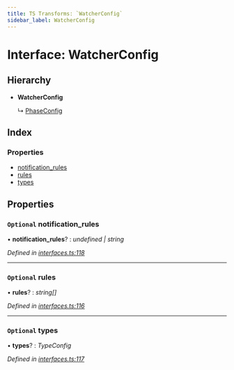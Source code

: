 ```yaml
---
title: TS Transforms: `WatcherConfig`
sidebar_label: WatcherConfig
---
```


# Interface: WatcherConfig

## Hierarchy

* **WatcherConfig**

  ↳ [PhaseConfig](phaseconfig.md)

## Index

### Properties

* [notification_rules](watcherconfig.md#optional-notification_rules)
* [rules](watcherconfig.md#optional-rules)
* [types](watcherconfig.md#optional-types)

## Properties

### `Optional` notification_rules

• **notification_rules**? : *undefined | string*

*Defined in [interfaces.ts:118](https://github.com/terascope/teraslice/blob/d8feecc03/packages/ts-transforms/src/interfaces.ts#L118)*

___

### `Optional` rules

• **rules**? : *string[]*

*Defined in [interfaces.ts:116](https://github.com/terascope/teraslice/blob/d8feecc03/packages/ts-transforms/src/interfaces.ts#L116)*

___

### `Optional` types

• **types**? : *TypeConfig*

*Defined in [interfaces.ts:117](https://github.com/terascope/teraslice/blob/d8feecc03/packages/ts-transforms/src/interfaces.ts#L117)*
